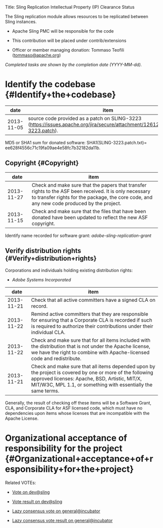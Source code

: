 Title: Sling Replication Intellectual Property (IP) Clearance Status


The Sling replication module allows resources to be replicated between Sling instances.



- Apache Sling PMC will be responsible for the code


- This contribution will be placed under contrib/extensions


- Officer or member managing donation: Tommaso Teofili (tommaso@apache.org)

 _Completed tasks are shown by the completion date (YYYY-MM-dd)._ 


# Identify the codebase {#Identify+the+codebase}

| date | item |
|------|------|
| 2013-11-05 | source code provided as a patch on SLING-3223 (https://issues.apache.org/jira/secure/attachment/12612201/SLING-3223.patch). |

MD5 or SHA1 sum for donated software: SHA1(SLING-3223.patch.txt)= ee628f4556c71c19fa09ae4e58fc7b32182da11b.


## Copyright {#Copyright}

| date | item |
|------|------|
| 2013-11-27 | Check and make sure that the papers that transfer rights to the ASF been received. It is only necessary to transfer rights for the package, the core code, and any new code produced by the project. |
| 2013-11-15 | Check and make sure that the files that have been donated have been updated to reflect the new ASF copyright. |

Identify name recorded for software grant: _adobe-sling-replication-grant_ 


## Verify distribution rights {#Verify+distribution+rights}

Corporations and individuals holding existing distribution rights:



-  _Adobe Systems Incorporated_ 

| date | item |
|------|------|
| 2013-11-21 | Check that all active committers have a signed CLA on record. |
| 2013-11-22 | Remind active committers that they are responsible for ensuring that a Corporate CLA is recorded if such is required to authorize their contributions under their individual CLA. |
| 2013-11-22 | Check and make sure that for all items included with the distribution that is not under the Apache license, we have the right to combine with Apache-licensed code and redistribute. |
| 2013-11-21 | Check and make sure that all items depended upon by the project is covered by one or more of the following approved licenses: Apache, BSD, Artistic, MIT/X, MIT/W3C, MPL 1.1, or something with essentially the same terms. |

Generally, the result of checking off these items will be a Software Grant, CLA, and Corporate CLA for ASF licensed code, which must have no dependencies upon items whose licenses that are incompatible with the Apache License.


# Organizational acceptance of responsibility for the project {#Organizational+acceptance+of+responsibility+for+the+project}

Related VOTEs:



-  [Vote on dev@sling](http://s.apache.org/f9) 

-  [Vote result on dev@sling](http://s.apache.org/MdJ) 

-  [Lazy consensus vote on general@incubator](http://s.apache.org/YdF) 

-  [Lazy consensus vote result on general@incubator](http://markmail.org/thread/q3odwcdmw6ak5yui) 
